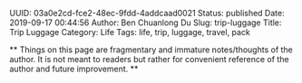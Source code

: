 UUID: 03a0e2cd-fce2-48ec-9fdd-4addcaad0021
Status: published
Date: 2019-09-17 00:44:56
Author: Ben Chuanlong Du
Slug: trip-luggage
Title: Trip Luggage
Category: Life
Tags: life, trip, luggage, travel, pack

**
Things on this page are
fragmentary and immature notes/thoughts of the author.
It is not meant to readers
but rather for convenient reference of the author and future improvement.
**

